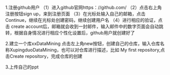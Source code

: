1.注册github用户
（1）进入github官网https：//github.com/
（2）点击右上角注册按钮sign up，来到注册页面
（3）在光标处输入自己的邮箱，点击Continue，继续在光标处创建密码，继续创建用户名
（4）进行相应的验证，点击 create account后，邮箱就会收到一封邮件，输入邮件中的数字页面会自动跳转，根据自身情况进行相应个性化设置后，github用户就创建好了

2.建立一个库xxDataMining
点击左上角new按钮，创建自己的仓库，输入仓库名称XupingduoDataMining，也可以对仓库进行描述，比如 My first repository,点击Create repository，完成仓库的创建

3.上传自己的ppt

